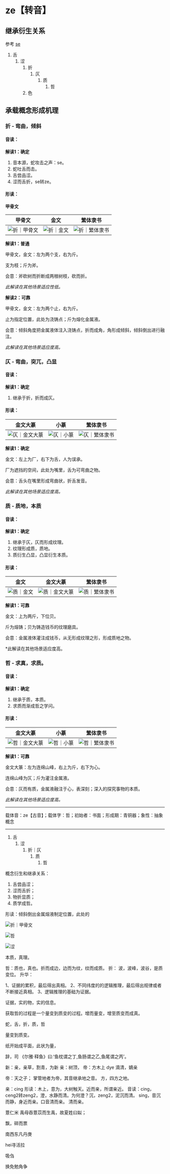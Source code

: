 # ze【转音】

## 继承衍生关系

参考 [se](se.md)

1. 舌
   1. 涩
      1. 折
         1. 仄
            1. 质
               1. 哲
      2. 色

## 承载概念形成机理

### 折 - 弯曲，倾斜

#### 音读：

**解读1：确定**

1. 音本源，蛇攻击之声：se。
2. 蛇吐舌而击。
3. 舌尝品涩。
4. 涩而舌折，se转ze。

#### 形读：

**甲骨文**


| 甲骨文                                                              | 金文                                                            | 繁体隶书                                                              |
| --------------------------------------------------------------------- | ----------------------------------------------------------------- | ----------------------------------------------------------------------- |
| ![折｜甲骨文](http://xh.5156edu.com/hzimages/jgf/jgf19063b3450.gif) | ![折｜金文](http://xh.5156edu.com/hzimages/jf/jf56156b3450.gif) | ![折｜繁体隶书](http://xh.5156edu.com/hzimages/ls/ls7585afc53115.gif) |

**解读1：普通**

甲骨文，金文：左为两个支，右为斤。

支为枝；斤为斧。

会意：斧砍树而折断成两根树枝，砍而折。

*此解读在其他场景适应性低。*

**解读2：可靠**

甲骨文，金文：左为两个止，右为斤。

止为指定位置，此处为浇铸点；斤为熔化金属液。

会意：倾斜角度把金属液体注入浇铸点，折而成角，角形成倾斜，倾斜倒出进行融注。

*此解读在其他场景适应度高。*

### 仄 - 弯曲，突兀，凸显

#### 音读：

**解读1：确定**

1. 继承于折，折而成仄。

#### 形读：


| 金文大篆                                                              | 小篆                                                              | 繁体隶书                                                              |
| ----------------------------------------------------------------------- | ------------------------------------------------------------------- | ----------------------------------------------------------------------- |
| ![仄｜金文大篆](http://xh.5156edu.com/hzimages/dz/dz2707afc32027.gif) | ![仄｜小篆](http://xh.5156edu.com/hzimages/xz/xz2707agc31552.gif) | ![仄｜繁体隶书](http://xh.5156edu.com/hzimages/ls/ls2707afc60451.gif) |

**解读1：确定**

金文：左上为厂，右下为舌，人为误承。

厂为遮挡的空间，此处为嘴里，舌为可弯曲之物。

会意：舌头在嘴里形成弯曲状，折舌发音。

*此解读在其他场景适应度高。*

### 质 - 质地，本质

#### 音读：

**解读1：确定**

1. 继承于仄，仄而形成纹理。
2. 纹理形成质，质地。
3. 质衍生凸显，凸显衍生本质。

#### 形读：


| 金文                                                               | 金文大篆                                                               | 繁体隶书                                                               |
| -------------------------------------------------------------------- | ------------------------------------------------------------------------ | ------------------------------------------------------------------------ |
| ![质｜金文](http://xh.5156edu.com/hzimages/jf/jf18187ahc68774.gif) | ![质｜金文大篆](http://xh.5156edu.com/hzimages/dz/dz10524afc59839.gif) | ![质｜繁体隶书](http://xh.5156edu.com/hzimages/ls/ls10524afc94262.gif) |


**解读1：可靠**

金文：上为两斤，下位贝。

斤为熔铸；贝为铸造钱币的纹理磨具。

会意：金属液体灌注成钱币，从无形成纹理之形，形成质地之物。

*此解读在其他场景适应度高。

### 哲 - 求真，求质。

#### 音读：

**解读1：确定**

1. 继承于质，本质。
2. 求质而渐成哲之学问。

#### 形读：


| 金文大篆                                                              | 小篆                                                              | 繁体隶书                                                              |
| ----------------------------------------------------------------------- | ------------------------------------------------------------------- | ----------------------------------------------------------------------- |
| ![哲｜金文大篆](http://xh.5156edu.com/hzimages/dz/dz5643afc32038.gif) | ![哲｜小篆](http://xh.5156edu.com/hzimages/xz/xz5643agc63599.gif) | ![哲｜繁体隶书](http://xh.5156edu.com/hzimages/ls/ls5643afc19989.gif) |

**解读1：可靠**

金文大篆：左为连绵山峰，右上为斤，右下为心。

连绵山峰为仄；斤为灌注金属液。

会意：仄而有质，金属液融注于心，表深刻；深入的探究事物的本质。

*此解读在其他场景适应度高。*

---

载体音：ze【古音】；载体字：哲；初始者：书面；形成期：青铜器；象性：抽象概念

---

1. 舌
   1. 涩
      1. 折｜仄
         1. 质
            1. 哲

概念衍生和继承关系：

1. 舌尝品涩；
2. 涩而舌折；
3. 物折显质；
4. 质学成哲。

形读：倾斜倒出金属熔液制定位置，此处的

![折｜甲骨文](http://xh.5156edu.com/hzimages/jgf/jgf19063b3450.gif)

![哲](http://xh.5156edu.com/hzimages/dz/dz5643afc32038.gif)

![涩](http://xh.5156edu.com/hzimages/dz/dz8513afc17509.gif)

本质，真理。

哲：质也，真也。折而成边，边而为纹，纹而成质。
折：
波，波峰，波谷，是质变位。
升华：

1、证据的累积，最后得出真相。
2、不同纬度的的逻辑推理，最后得出规律或者不断接近真相。
3、逻辑推理的基础为证据。

证据，实的物，实的信息。

获取哲的过程是一个量变到质变的过程。增而量变，增至质变而成真。

蛇，舌，折，质，哲

量变到质变。

纸开始成平面，此状为量，

辞，司
《尔雅·释鱼》曰:‘鱼枕谓之丁,鱼肠谓之乙,鱼尾谓之丙’。

新：亲，亲草，割青，为新
亲：树顶，
帝：方木上
dye 滴清，嫡亲

帝：天之子；
掌管地者为帝，其音继承地之音。
方，四方之地。

亲：cing
形读：木上，意为，大树触天。近而亲，所谓亲近。
音读：cing，ceng2转zeng2，澄，水静而清。为何澄？沉，zeng2，泥沉而清。
sing，音沉而静，身近而亲。口音清而亲。
清而亲。

薏仁米 禹母吞薏苡而生禹，故夏姓曰姒；

飘，碎而票

南西东凡丹庚

hei寻活拉

吸刍

换免勉角争
